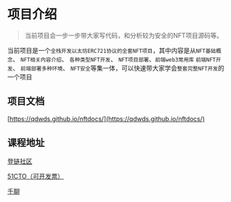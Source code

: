 # 项目介绍
> 当前项目会一步一步带大家写代码，和分析较为安全的NFT项目源码等。

当前项目是一个`全栈开发以太坊ERC721协议的全套NFT项目`，其中内容是从`NFT基础概念`、 `NFT相关内容介绍`、 `各种类型NFT开发`、 `NFT项目部署`、`前端web3常用库` `前端NFT开发`、 `前端部署多种环境`、 `NFT安全`等集一体，可以快速带大家学会`整套完整NFT开发`的一个项目


## 项目文档
[https://qdwds.github.io/nftdocs/](https://qdwds.github.io/nftdocs/)


## 课程地址
[登链社区](https://learnblockchain.cn/course/31)

[51CTO（可开发票）](https://edu.51cto.com/course/33566.html)

[千聊](https://m.qlchat.com/api/gos?target=%2Fwechat%2Fpage%2Fchannel-intro%3FchannelId%3D2000019546152808%26ch_r%3DshareR1%26shareKey%3D32092306e23644dc8f74d65ceaf42031free%26sourceNo%3Dlink&pre=%2Fwechat%2Fpage%2Flive%2F2000019546239707%3FisBackFromShare%3DY%26wcl%3Dmiddlepage)

